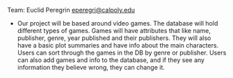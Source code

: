 Team:
Euclid Peregrin eperegri@calpoly.edu


- Our project will be based around video games. The database will hold different types of games. Games will have attributes that like name, publisher, genre, year published and their publishers. They will also have a basic plot summaries and have info about the main characters. Users can sort through the games in the DB by genre or publisher. Users can also add games and info to the database, and if they see any information they believe wrong, they can change it. 
